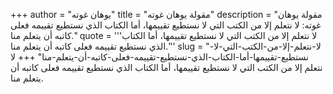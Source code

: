 +++
author = "يوهان غوته"
title = "مقولة يوهان غوته"
description = "مقولة يوهان غوته: لا نتعلم إلا من الكتب التي لا نستطيع تقييمها، أما الكتاب الذي نستطيع تقييمه فعلى كاتبه أن يتعلم منا."
quote = '''لا نتعلم إلا من الكتب التي لا نستطيع تقييمها، أما الكتاب الذي نستطيع تقييمه فعلى كاتبه أن يتعلم منا.'''
slug = "لا-نتعلم-إلا-من-الكتب-التي-لا-نستطيع-تقييمها-أما-الكتاب-الذي-نستطيع-تقييمه-فعلى-كاتبه-أن-يتعلم-منا"
+++
لا نتعلم إلا من الكتب التي لا نستطيع تقييمها، أما الكتاب الذي نستطيع تقييمه فعلى كاتبه أن يتعلم منا.
